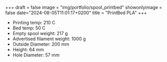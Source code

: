 +++
draft = false
image = "img/portfolio/spool_printbed"
showonlyimage = false
date="2024-08-05T11:01:17+0200"
title = "PrintBed PLA"
+++

* Printing temp: 210 C
* Bed temp: 50 C
* Empty spool weight: 217 g
* Advertised filament weight: 1000 g
* Outside Diameter: 200 mm
* Height: 64 mm
* Hole Diameter: 57 mm
<!--more-->
